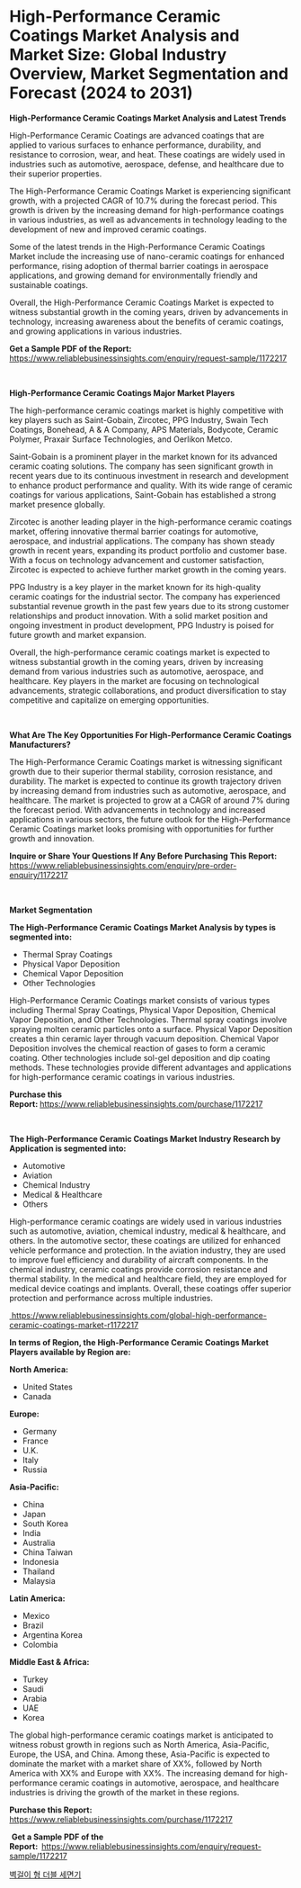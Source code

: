 <p><h1>High-Performance Ceramic Coatings Market Analysis and Market Size: Global Industry Overview, Market Segmentation and Forecast (2024 to 2031)</h1></p><p><strong>High-Performance Ceramic Coatings Market Analysis and Latest Trends</strong></p>
<p><p>High-Performance Ceramic Coatings are advanced coatings that are applied to various surfaces to enhance performance, durability, and resistance to corrosion, wear, and heat. These coatings are widely used in industries such as automotive, aerospace, defense, and healthcare due to their superior properties.</p><p>The High-Performance Ceramic Coatings Market is experiencing significant growth, with a projected CAGR of 10.7% during the forecast period. This growth is driven by the increasing demand for high-performance coatings in various industries, as well as advancements in technology leading to the development of new and improved ceramic coatings.</p><p>Some of the latest trends in the High-Performance Ceramic Coatings Market include the increasing use of nano-ceramic coatings for enhanced performance, rising adoption of thermal barrier coatings in aerospace applications, and growing demand for environmentally friendly and sustainable coatings.</p><p>Overall, the High-Performance Ceramic Coatings Market is expected to witness substantial growth in the coming years, driven by advancements in technology, increasing awareness about the benefits of ceramic coatings, and growing applications in various industries.</p></p>
<p><strong>Get a Sample PDF of the Report:&nbsp;</strong> <a href="https://www.reliablebusinessinsights.com/enquiry/request-sample/1172217">https://www.reliablebusinessinsights.com/enquiry/request-sample/1172217</a></p>
<p>&nbsp;</p>
<p><strong>High-Performance Ceramic Coatings Major Market Players</strong></p>
<p><p>The high-performance ceramic coatings market is highly competitive with key players such as Saint-Gobain, Zircotec, PPG Industry, Swain Tech Coatings, Bonehead, A & A Company, APS Materials, Bodycote, Ceramic Polymer, Praxair Surface Technologies, and Oerlikon Metco. </p><p>Saint-Gobain is a prominent player in the market known for its advanced ceramic coating solutions. The company has seen significant growth in recent years due to its continuous investment in research and development to enhance product performance and quality. With its wide range of ceramic coatings for various applications, Saint-Gobain has established a strong market presence globally.</p><p>Zircotec is another leading player in the high-performance ceramic coatings market, offering innovative thermal barrier coatings for automotive, aerospace, and industrial applications. The company has shown steady growth in recent years, expanding its product portfolio and customer base. With a focus on technology advancement and customer satisfaction, Zircotec is expected to achieve further market growth in the coming years.</p><p>PPG Industry is a key player in the market known for its high-quality ceramic coatings for the industrial sector. The company has experienced substantial revenue growth in the past few years due to its strong customer relationships and product innovation. With a solid market position and ongoing investment in product development, PPG Industry is poised for future growth and market expansion.</p><p>Overall, the high-performance ceramic coatings market is expected to witness substantial growth in the coming years, driven by increasing demand from various industries such as automotive, aerospace, and healthcare. Key players in the market are focusing on technological advancements, strategic collaborations, and product diversification to stay competitive and capitalize on emerging opportunities.</p></p>
<p>&nbsp;</p>
<p><strong>What Are The Key Opportunities For High-Performance Ceramic Coatings Manufacturers?</strong></p>
<p><p>The High-Performance Ceramic Coatings market is witnessing significant growth due to their superior thermal stability, corrosion resistance, and durability. The market is expected to continue its growth trajectory driven by increasing demand from industries such as automotive, aerospace, and healthcare. The market is projected to grow at a CAGR of around 7% during the forecast period. With advancements in technology and increased applications in various sectors, the future outlook for the High-Performance Ceramic Coatings market looks promising with opportunities for further growth and innovation.</p></p>
<p><strong>Inquire or Share Your Questions If Any Before Purchasing This Report:</strong> <a href="https://www.reliablebusinessinsights.com/enquiry/pre-order-enquiry/1172217">https://www.reliablebusinessinsights.com/enquiry/pre-order-enquiry/1172217</a></p>
<p>&nbsp;</p>
<p><strong>Market Segmentation</strong></p>
<p><strong>The High-Performance Ceramic Coatings Market Analysis by types is segmented into:</strong></p>
<p><ul><li>Thermal Spray Coatings</li><li>Physical Vapor Deposition</li><li>Chemical Vapor Deposition</li><li>Other Technologies</li></ul></p>
<p><p>High-Performance Ceramic Coatings market consists of various types including Thermal Spray Coatings, Physical Vapor Deposition, Chemical Vapor Deposition, and Other Technologies. Thermal spray coatings involve spraying molten ceramic particles onto a surface. Physical Vapor Deposition creates a thin ceramic layer through vacuum deposition. Chemical Vapor Deposition involves the chemical reaction of gases to form a ceramic coating. Other technologies include sol-gel deposition and dip coating methods. These technologies provide different advantages and applications for high-performance ceramic coatings in various industries.</p></p>
<p><strong>Purchase this Report:&nbsp;</strong><a href="https://www.reliablebusinessinsights.com/purchase/1172217">https://www.reliablebusinessinsights.com/purchase/1172217</a></p>
<p>&nbsp;</p>
<p><strong>The High-Performance Ceramic Coatings Market Industry Research by Application is segmented into:</strong></p>
<p><ul><li>Automotive</li><li>Aviation</li><li>Chemical Industry</li><li>Medical & Healthcare</li><li>Others</li></ul></p>
<p><p>High-performance ceramic coatings are widely used in various industries such as automotive, aviation, chemical industry, medical & healthcare, and others. In the automotive sector, these coatings are utilized for enhanced vehicle performance and protection. In the aviation industry, they are used to improve fuel efficiency and durability of aircraft components. In the chemical industry, ceramic coatings provide corrosion resistance and thermal stability. In the medical and healthcare field, they are employed for medical device coatings and implants. Overall, these coatings offer superior protection and performance across multiple industries.</p></p>
<p><a href="https://www.reliablebusinessinsights.com/global-high-performance-ceramic-coatings-market-r1172217">&nbsp;https://www.reliablebusinessinsights.com/global-high-performance-ceramic-coatings-market-r1172217</a></p>
<p><strong>In terms of Region, the High-Performance Ceramic Coatings Market Players available by Region are:</strong></p>
<p>
    <p> <strong> North America: </strong>
        <ul>
            <li>United States</li>
            <li>Canada</li>
        </ul>
        </p> 
    <p> <strong> Europe: </strong>
        <ul>
            <li>Germany</li>
            <li>France</li>
            <li>U.K.</li>
            <li>Italy</li>
            <li>Russia</li>
        </ul>
        </p> 
    <p> <strong> Asia-Pacific: </strong>
        <ul>
            <li>China</li>
            <li>Japan</li>
            <li>South Korea</li>
            <li>India</li>
            <li>Australia</li>
            <li>China Taiwan</li>
            <li>Indonesia</li>
            <li>Thailand</li>
            <li>Malaysia</li>
        </ul>
        </p> 
    <p> <strong> Latin America: </strong>
        <ul>
            <li>Mexico</li>
            <li>Brazil</li>
            <li>Argentina Korea</li>
            <li>Colombia</li>
        </ul>
        </p> 
    <p> <strong> Middle East & Africa: </strong>
        <ul>
            <li>Turkey</li>
            <li>Saudi</li>
            <li>Arabia</li>
            <li>UAE</li>
            <li>Korea</li>
        </ul>
    </p>
    </p>
<p><p>The global high-performance ceramic coatings market is anticipated to witness robust growth in regions such as North America, Asia-Pacific, Europe, the USA, and China. Among these, Asia-Pacific is expected to dominate the market with a market share of XX%, followed by North America with XX% and Europe with XX%. The increasing demand for high-performance ceramic coatings in automotive, aerospace, and healthcare industries is driving the growth of the market in these regions.</p></p>
<p><strong>Purchase this Report: </strong><a href="https://www.reliablebusinessinsights.com/purchase/1172217">https://www.reliablebusinessinsights.com/purchase/1172217</a></p>
<p>&nbsp;<strong>Get a Sample PDF of the Report:&nbsp;&nbsp;</strong><a href="https://www.reliablebusinessinsights.com/enquiry/request-sample/1172217">https://www.reliablebusinessinsights.com/enquiry/request-sample/1172217</a></p>
<p><strong></strong></p>
<p><p><a href="https://medium.com/@rowedrowe/%EB%B2%BD%EA%B1%B8%EC%9D%B4-%EB%8D%94%EB%B8%94-%EC%84%B8%EB%A9%B4%EB%8C%80-%EC%8B%9C%EC%9E%A5-%EB%B6%84%EC%84%9D-cagr-%EC%8B%9C%EC%9E%A5-%EC%84%B8%EB%B6%84%ED%99%94-%EB%B0%8F-%EC%A0%84-%EC%84%B8%EA%B3%84-%EC%82%B0%EC%97%85-%EA%B0%9C%EC%9A%94-9eb49d6e4b77">벽걸이 형 더블 세면기</a></p></p>